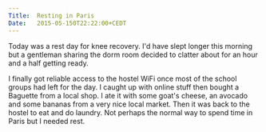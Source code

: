 ```yaml
---
Title:	Resting in Paris
Date:	2015-05-150T22:22:00+CEDT
---
```


Today was a rest day for knee recovery. I'd have slept longer this morning but a gentleman sharing the dorm room decided to clatter about for an hour and a half getting ready.

I finally got reliable access to the hostel WiFi once most of the school groups had left for the day. I caught up with online stuff then bought a Baguette from a local shop. I ate it with some goat's cheese, an avocado and some bananas from a very nice local market. Then it was back to the hostel to eat and do laundry. Not perhaps the normal way to spend time in Paris but I needed rest.